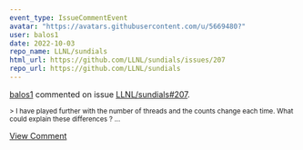 ```yaml
---
event_type: IssueCommentEvent
avatar: "https://avatars.githubusercontent.com/u/5669480?"
user: balos1
date: 2022-10-03
repo_name: LLNL/sundials
html_url: https://github.com/LLNL/sundials/issues/207
repo_url: https://github.com/LLNL/sundials
---
```


<a href='https://github.com/balos1' target='_blank'>balos1</a> commented on issue <a href='https://github.com/LLNL/sundials/issues/207' target='_blank'>LLNL/sundials#207</a>.

<small>> I have played further with the number of threads and the counts change each time. What could explain these differences ?...</small>

<a href='https://github.com/LLNL/sundials/issues/207' target='_blank'>View Comment</a>